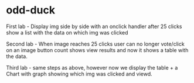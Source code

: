 # odd-duck

First lab - Display img side by side with an onclick handler after 25 clicks show a list with the data on which img was clicked

Second lab - When image reaches 25 clicks user can no longer vote/click on an image button count shows view results and now it shows a table with the data.

Third lab - same steps as above, however now we display the table + a Chart with graph showing which img was clicked and viewd.
